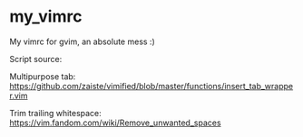 # my_vimrc

My vimrc for gvim, an absolute mess :)

Script source:

Multipurpose tab:
https://github.com/zaiste/vimified/blob/master/functions/insert_tab_wrapper.vim

Trim trailing whitespace:
https://vim.fandom.com/wiki/Remove_unwanted_spaces
